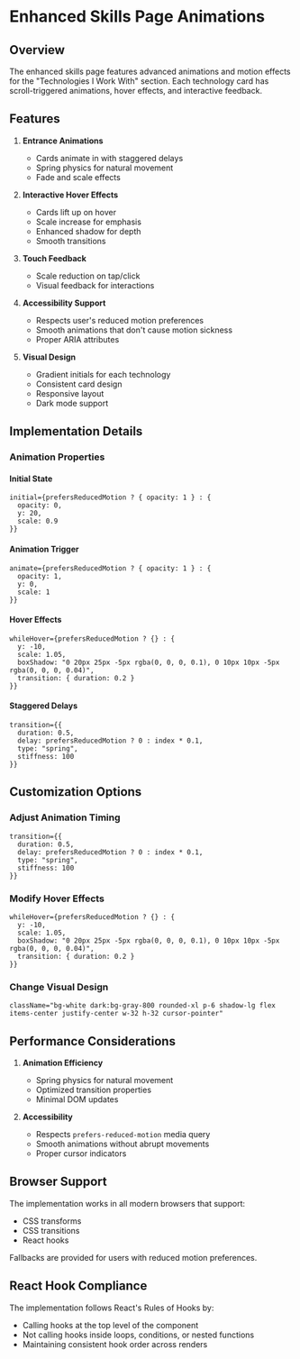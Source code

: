 # Enhanced Skills Page Animations

## Overview

The enhanced skills page features advanced animations and motion effects for the "Technologies I Work With" section. Each technology card has scroll-triggered animations, hover effects, and interactive feedback.

## Features

1. **Entrance Animations**
   - Cards animate in with staggered delays
   - Spring physics for natural movement
   - Fade and scale effects

2. **Interactive Hover Effects**
   - Cards lift up on hover
   - Scale increase for emphasis
   - Enhanced shadow for depth
   - Smooth transitions

3. **Touch Feedback**
   - Scale reduction on tap/click
   - Visual feedback for interactions

4. **Accessibility Support**
   - Respects user's reduced motion preferences
   - Smooth animations that don't cause motion sickness
   - Proper ARIA attributes

5. **Visual Design**
   - Gradient initials for each technology
   - Consistent card design
   - Responsive layout
   - Dark mode support

## Implementation Details

### Animation Properties

#### Initial State
```tsx
initial={prefersReducedMotion ? { opacity: 1 } : { 
  opacity: 0, 
  y: 20,
  scale: 0.9 
}}
```

#### Animation Trigger
```tsx
animate={prefersReducedMotion ? { opacity: 1 } : { 
  opacity: 1, 
  y: 0,
  scale: 1 
}}
```

#### Hover Effects
```tsx
whileHover={prefersReducedMotion ? {} : { 
  y: -10, 
  scale: 1.05,
  boxShadow: "0 20px 25px -5px rgba(0, 0, 0, 0.1), 0 10px 10px -5px rgba(0, 0, 0, 0.04)",
  transition: { duration: 0.2 }
}}
```

#### Staggered Delays
```tsx
transition={{ 
  duration: 0.5, 
  delay: prefersReducedMotion ? 0 : index * 0.1,
  type: "spring",
  stiffness: 100
}}
```

## Customization Options

### Adjust Animation Timing
```tsx
transition={{ 
  duration: 0.5, 
  delay: prefersReducedMotion ? 0 : index * 0.1,
  type: "spring",
  stiffness: 100
}}
```

### Modify Hover Effects
```tsx
whileHover={prefersReducedMotion ? {} : { 
  y: -10, 
  scale: 1.05,
  boxShadow: "0 20px 25px -5px rgba(0, 0, 0, 0.1), 0 10px 10px -5px rgba(0, 0, 0, 0.04)",
  transition: { duration: 0.2 }
}}
```

### Change Visual Design
```tsx
className="bg-white dark:bg-gray-800 rounded-xl p-6 shadow-lg flex items-center justify-center w-32 h-32 cursor-pointer"
```

## Performance Considerations

1. **Animation Efficiency**
   - Spring physics for natural movement
   - Optimized transition properties
   - Minimal DOM updates

2. **Accessibility**
   - Respects `prefers-reduced-motion` media query
   - Smooth animations without abrupt movements
   - Proper cursor indicators

## Browser Support

The implementation works in all modern browsers that support:
- CSS transforms
- CSS transitions
- React hooks

Fallbacks are provided for users with reduced motion preferences.

## React Hook Compliance

The implementation follows React's Rules of Hooks by:
- Calling hooks at the top level of the component
- Not calling hooks inside loops, conditions, or nested functions
- Maintaining consistent hook order across renders